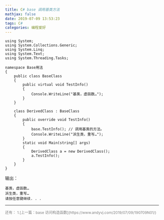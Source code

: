 ```yaml
---
title: C# base 调用基类方法
mathjax: false
date: 2019-07-09 13:53:23
tags: C#
categories: 编程爱好
---
```

```CSharp
using System;
using System.Collections.Generic;
using System.Linq;
using System.Text;
using System.Threading.Tasks;

namespace Base用法
{
    public class BaseClass
    {
        public virtual void TestInfo()
        {
            Console.WriteLine("基类，虚函数…");
        }
    }

    class DerivedClass : BaseClass
    {
        public override void TestInfo()
        {
            base.TestInfo(); // 调用基类的方法。
            Console.WriteLine("派生类，重写…");
        }
        static void Main(string[] args)
        {
            DerivedClass a = new DerivedClass();
            a.TestInfo();
        }
    }
}
```

输出：

```
基类，虚函数…
派生类，重写…
请按任意键继续. . .
```

<hr/>
<span style="color:gray;font-size:12px">
还有：  
1.[上一篇：base 访问构造函数](https://www.andyvj.com/2019/07/09/190709N01/)
</span>
